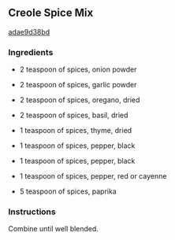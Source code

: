 ## Creole Spice Mix

[adae9d38bd](http://www.food.com/recipe/creole-spice-mix-23984)

### Ingredients

 - 2 teaspoon of spices, onion powder

 - 2 teaspoon of spices, garlic powder

 - 2 teaspoon of spices, oregano, dried

 - 2 teaspoon of spices, basil, dried

 - 1 teaspoon of spices, thyme, dried

 - 1 teaspoon of spices, pepper, black

 - 1 teaspoon of spices, pepper, black

 - 1 teaspoon of spices, pepper, red or cayenne

 - 5 teaspoon of spices, paprika

### Instructions

Combine until well blended.